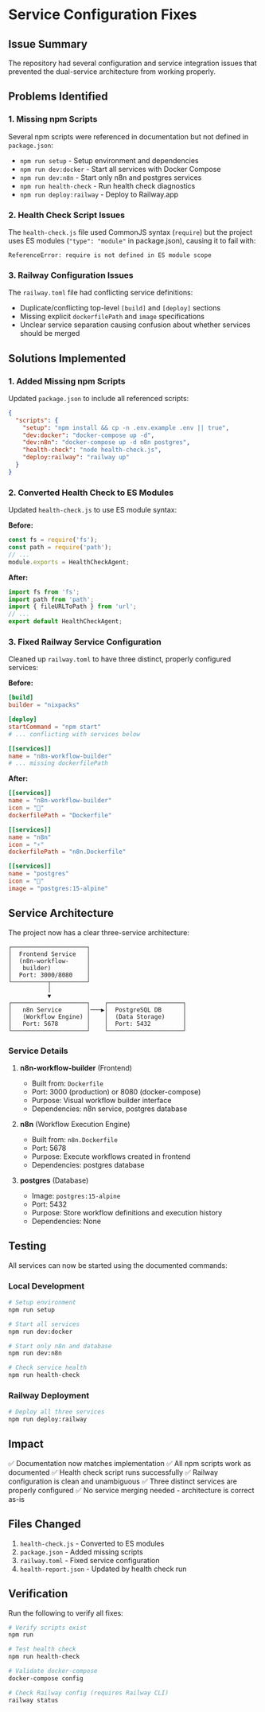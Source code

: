 # Service Configuration Fixes

## Issue Summary
The repository had several configuration and service integration issues that prevented the dual-service architecture from working properly.

## Problems Identified

### 1. Missing npm Scripts
Several npm scripts were referenced in documentation but not defined in `package.json`:
- `npm run setup` - Setup environment and dependencies
- `npm run dev:docker` - Start all services with Docker Compose
- `npm run dev:n8n` - Start only n8n and postgres services
- `npm run health-check` - Run health check diagnostics
- `npm run deploy:railway` - Deploy to Railway.app

### 2. Health Check Script Issues
The `health-check.js` file used CommonJS syntax (`require`) but the project uses ES modules (`"type": "module"` in package.json), causing it to fail with:
```
ReferenceError: require is not defined in ES module scope
```

### 3. Railway Configuration Issues
The `railway.toml` file had conflicting service definitions:
- Duplicate/conflicting top-level `[build]` and `[deploy]` sections
- Missing explicit `dockerfilePath` and `image` specifications
- Unclear service separation causing confusion about whether services should be merged

## Solutions Implemented

### 1. Added Missing npm Scripts
Updated `package.json` to include all referenced scripts:

```json
{
  "scripts": {
    "setup": "npm install && cp -n .env.example .env || true",
    "dev:docker": "docker-compose up -d",
    "dev:n8n": "docker-compose up -d n8n postgres",
    "health-check": "node health-check.js",
    "deploy:railway": "railway up"
  }
}
```

### 2. Converted Health Check to ES Modules
Updated `health-check.js` to use ES module syntax:

**Before:**
```javascript
const fs = require('fs');
const path = require('path');
// ...
module.exports = HealthCheckAgent;
```

**After:**
```javascript
import fs from 'fs';
import path from 'path';
import { fileURLToPath } from 'url';
// ...
export default HealthCheckAgent;
```

### 3. Fixed Railway Service Configuration
Cleaned up `railway.toml` to have three distinct, properly configured services:

**Before:**
```toml
[build]
builder = "nixpacks"

[deploy]
startCommand = "npm start"
# ... conflicting with services below

[[services]]
name = "n8n-workflow-builder"
# ... missing dockerfilePath
```

**After:**
```toml
[[services]]
name = "n8n-workflow-builder"
icon = "🚀"
dockerfilePath = "Dockerfile"

[[services]]
name = "n8n"
icon = "⚡"
dockerfilePath = "n8n.Dockerfile"

[[services]]
name = "postgres"
icon = "🐘"
image = "postgres:15-alpine"
```

## Service Architecture

The project now has a clear three-service architecture:

```
┌─────────────────────┐
│  Frontend Service   │
│  (n8n-workflow-     │
│   builder)          │
│  Port: 3000/8080    │
└──────────┬──────────┘
           │
           ▼
┌─────────────────────┐    ┌─────────────────────┐
│   n8n Service       │───▶│  PostgreSQL DB      │
│   (Workflow Engine) │    │  (Data Storage)     │
│   Port: 5678        │    │  Port: 5432         │
└─────────────────────┘    └─────────────────────┘
```

### Service Details

1. **n8n-workflow-builder** (Frontend)
   - Built from: `Dockerfile`
   - Port: 3000 (production) or 8080 (docker-compose)
   - Purpose: Visual workflow builder interface
   - Dependencies: n8n service, postgres database

2. **n8n** (Workflow Execution Engine)
   - Built from: `n8n.Dockerfile`
   - Port: 5678
   - Purpose: Execute workflows created in frontend
   - Dependencies: postgres database

3. **postgres** (Database)
   - Image: `postgres:15-alpine`
   - Port: 5432
   - Purpose: Store workflow definitions and execution history
   - Dependencies: None

## Testing

All services can now be started using the documented commands:

### Local Development
```bash
# Setup environment
npm run setup

# Start all services
npm run dev:docker

# Start only n8n and database
npm run dev:n8n

# Check service health
npm run health-check
```

### Railway Deployment
```bash
# Deploy all three services
npm run deploy:railway
```

## Impact

✅ Documentation now matches implementation
✅ All npm scripts work as documented
✅ Health check script runs successfully
✅ Railway configuration is clean and unambiguous
✅ Three distinct services are properly configured
✅ No service merging needed - architecture is correct as-is

## Files Changed

1. `health-check.js` - Converted to ES modules
2. `package.json` - Added missing scripts
3. `railway.toml` - Fixed service configuration
4. `health-report.json` - Updated by health check run

## Verification

Run the following to verify all fixes:

```bash
# Verify scripts exist
npm run

# Test health check
npm run health-check

# Validate docker-compose
docker-compose config

# Check Railway config (requires Railway CLI)
railway status
```
